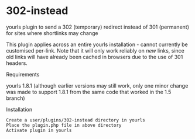 302-instead
===========

yourls plugin to send a 302 (temporary) redirect instead of 301 (permanent) for sites where shortlinks may change

This plugin applies across an entire yourls installation - cannot currently be customised per-link. Note that it will only work reliably on *new* links, since old links will have already been cached in browsers due to the use of 301 headers.

Requirements

yourls 1.8.1 (although earlier versions may still work, only one minor change was made to support 1.8.1 from the same code that worked in the 1.5 branch)

Installation

    Create a user/plugins/302-instead directory in yourls
    Place the plugin.php file in above directory
    Activate plugin in yourls
